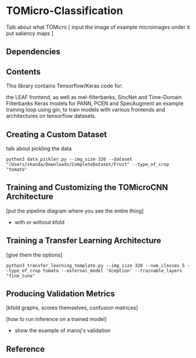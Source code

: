 # TOMicro-Classification
Talk about what TOMicro
[
input the image of example microimages
under it put saliency maps
]

## Dependencies
## Contents

This library contains Tensorflow/Keras code for:

the LEAF frontend, as well as mel-filterbanks, SincNet and Time-Domain Filterbanks
Keras models for PANN, PCEN and SpecAugment
an example training loop using gin, to train models with various frontends and architectures on tensorflow datasets.

## Creating a Custom Dataset
talk about pickling the data
```
python3 data_pickler.py --img_size 320 --dataset "/Users/skanda/Downloads/CompleteDataset/Fruit" --type_of_crop "tomato"
```

## Training and Customizing the TOMicroCNN Architecture
[put the pipeline diagram where you see the entire thing]
- with or without kfold

## Training a Transfer Learning Architecture
[give them the options]
```
python3 transfer_learning_template.py --img_size 320 --num_classes 5 --type_of_crop tomato --external_model 'Xception' --trainable_layers "fine_tune"
```

## Producing Validation Metrics
[kfold graphs, scores themselves, confusion matrices]

[how to run inference on a trained model]
- show the example of manoj's validation

## Reference


